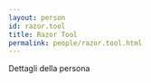 ```yaml
---
layout: person
id: razor.tool
title: Razor Tool
permalink: people/razor.tool.html
---
```


Dettagli della persona